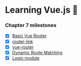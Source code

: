 # Learning Vue.js :tada:

### Chapter 7 milestones

- [x] [Basic Vue Router](basics/src/app/app.js)
- [x] [router-link](basics/src/app/app.js)
- [x] [vue-router](basics/src/app/app.js)
- [x] [Dynamic Route Matching](shopping_cart/src/app/router/index.js)
- [x] [Login module](shopping_cart/src/app/store/modules/login/index.js)